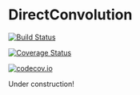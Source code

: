 # DirectConvolution

[![Build Status](https://travis-ci.org/Pixor/DirectConvolution.jl.svg?branch=master)](https://travis-ci.org/Pixor/DirectConvolution.jl)

[![Coverage Status](https://coveralls.io/repos/vincent-picaud/DirectConvolution.jl/badge.svg?branch=master&service=github)](https://coveralls.io/github/vincent-picaud/DirectConvolution.jl?branch=master)

[![codecov.io](http://codecov.io/github/vincent-picaud/DirectConvolution.jl/coverage.svg?branch=master)](http://codecov.io/github/vincent-picaud/DirectConvolution.jl?branch=master)


Under construction!

